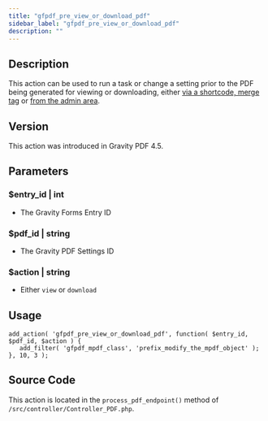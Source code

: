 ```yaml
---
title: "gfpdf_pre_view_or_download_pdf"
sidebar_label: "gfpdf_pre_view_or_download_pdf"
description: ""
---
```




## Description 

This action can be used to run a task or change a setting prior to the PDF being generated for viewing or downloading, either [via a shortcode, merge tag](../../users/shortcodes.md) or [from the admin area](../../users/viewing-pdfs.md).

## Version 

This action was introduced in Gravity PDF 4.5.

## Parameters 

### $entry_id | int
*  The Gravity Forms Entry ID 

### $pdf_id | string
*  The Gravity PDF Settings ID

### $action | string
*  Either `view` or `download`

## Usage 

```
add_action( 'gfpdf_pre_view_or_download_pdf', function( $entry_id, $pdf_id, $action ) {
   add_filter( 'gfpdf_mpdf_class', 'prefix_modify_the_mpdf_object' );
}, 10, 3 );
```

## Source Code 

This action is located in the `process_pdf_endpoint()` method of `/src/controller/Controller_PDF.php`.